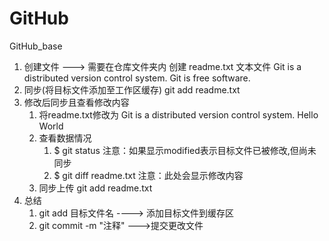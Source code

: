 # GitHub
GitHub_base 

1. 创建文件 ---> 需要在仓库文件夹内
    创建 readme.txt 文本文件
        Git is a distributed version control system.
        Git is free software.
2. 同步(将目标文件添加至工作区缓存)
    git add readme.txt
3. 修改后同步且查看修改内容
    1. 将readme.txt修改为
        Git is a distributed version control system.
        Hello World
    2. 查看数据情况
        1. $ git status
        注意：如果显示modified表示目标文件已被修改,但尚未同步
        2. $ git diff readme.txt
        注意：此处会显示修改内容
    3. 同步上传
        git add readme.txt
4. 总结
    1. git add 目标文件名 ----> 添加目标文件到缓存区
    2. git commit -m "注释" --->提交更改文件
